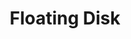 ---
title: "Floating Disk"
permalink: /spells/floating-disk/
tags:
  - Spell
  - 1st Level
  - Conjuration
available_for:
  - Wizard
level: "1st Level"
school: "Conjuration"
range: "30 ft"
comp:
  - V
  - S
  - M
material: "a drop of mercury."
duration: "1 Hour"
ritual: true
description: |
  This spell creates a circular, horizontal plane of force, 3 feet in diameter and 1 inch thick, that floats 3 feet above the ground in an unoccupied space of your choice that you can see within range. The disk remains for the duration, and can hold up to 500 pounds. If more weight is placed on it, the spell ends, and everything on the disk falls to the ground.

  The disk is immobile while you are within 20 feet of it. If you move more than 20 feet away from it, the disk follows you so that it remains within 20 feet of you. If can move across uneven terrain, up or down stairs, slopes and the like, but it can't cross an elevation change of 10 feet or more. For example, the disk can't move across a 10-foot-deep pit, nor could it leave such a pit if it was created at the bottom.

  If you move more than 100 feet away from the disk (typically because it can't move around an obstacle to follow you), the spell ends.
excerpt: "This spell creates a circular, horizontal plane of force, 3 feet in diameter and 1 inch thick, that floats 3 feet above the ground in an unoccupied space of your choice that you can see within range."
source: "Basic Rules"
---